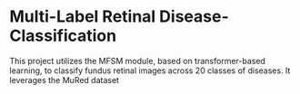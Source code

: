 # Multi-Label Retinal Disease-Classification
This project utilizes the MFSM module, based on transformer-based learning, to classify fundus retinal images across 20 classes of diseases. It leverages the MuRed dataset
